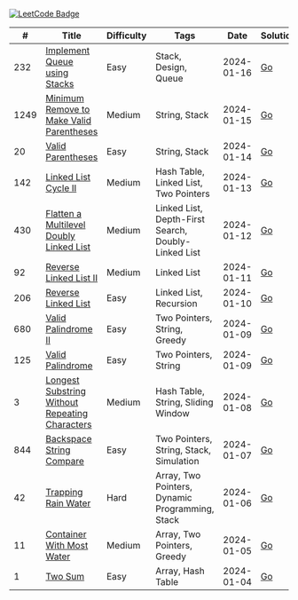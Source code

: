 [![LeetCode Badge](https://img.shields.io/badge/LeetCode-B3B3B3?logo=leetcode&logoColor=black&labelColor=FFA116&style=for-the-badge)](https://leetcode.com/shahzodshafizod/)

| # | Title | Difficulty | Tags | Date | Solutions
| - | ----- | ---------- | ---- | ---- | ---------
| 232 | [Implement Queue using Stacks](https://leetcode.com/problems/implement-queue-using-stacks/) | Easy | Stack, Design, Queue | 2024-01-16 | [Go](queues/232-implement-queue-using-stacks.go)
| 1249 | [Minimum Remove to Make Valid Parentheses](https://leetcode.com/problems/minimum-remove-to-make-valid-parentheses/) | Medium | String, Stack | 2024-01-15 | [Go](stacks/1249-minimum-remove-to-make-valid-parentheses.go)
| 20 | [Valid Parentheses](https://leetcode.com/problems/valid-parentheses/) | Easy | String, Stack | 2024-01-14 | [Go](stacks/20-valid-parentheses.go)
| 142 | [Linked List Cycle II](https://leetcode.com/problems/linked-list-cycle-ii/) | Medium | Hash Table, Linked List, Two Pointers | 2024-01-13 | [Go](linkedlists/142-linked-list-cycle-ii.go)
| 430 | [Flatten a Multilevel Doubly Linked List](https://leetcode.com/problems/flatten-a-multilevel-doubly-linked-list/) | Medium | Linked List, Depth-First Search, Doubly-Linked List | 2024-01-12 | [Go](linkedlists/430-flatten-a-multilevel-doubly-linked-list.go)
| 92 | [Reverse Linked List II](https://leetcode.com/problems/reverse-linked-list-ii/) | Medium | Linked List | 2024-01-11 | [Go](linkedlists/92-reverse-linked-list-ii.go)
| 206 | [Reverse Linked List](https://leetcode.com/problems/reverse-linked-list/) | Easy | Linked List, Recursion | 2024-01-10 | [Go](linkedlists/206-reverse-linked-list.go)
| 680 | [Valid Palindrome II](https://leetcode.com/problems/valid-palindrome-ii/) | Easy | Two Pointers, String, Greedy | 2024-01-09 | [Go](strings/680-valid-palindrome-ii.go)
| 125 | [Valid Palindrome](https://leetcode.com/problems/valid-palindrome/) | Easy | Two Pointers, String | 2024-01-09 | [Go](strings/125-valid-palindrome.go)
| 3 | [Longest Substring Without Repeating Characters](https://leetcode.com/problems/longest-substring-without-repeating-characters/) | Medium | Hash Table, String, Sliding Window | 2024-01-08 | [Go](strings/3-longest-substring-without-repeating-characters.go)
| 844 | [Backspace String Compare](https://leetcode.com/problems/backspace-string-compare/) | Easy | Two Pointers, String, Stack, Simulation | 2024-01-07 | [Go](strings/844-backspace-string-compare.go)
| 42 | [Trapping Rain Water](https://leetcode.com/problems/trapping-rain-water/) | Hard | Array, Two Pointers, Dynamic Programming, Stack | 2024-01-06 | [Go](arrays/42-trapping-rain-water.go)
| 11 | [Container With Most Water](https://leetcode.com/problems/container-with-most-water/) | Medium | Array, Two Pointers, Greedy | 2024-01-05 | [Go](arrays/11-container-with-most-water.go)
| 1 | [Two Sum](https://leetcode.com/problems/two-sum/) | Easy | Array, Hash Table | 2024-01-04 | [Go](arrays/1-two-sum.go)
